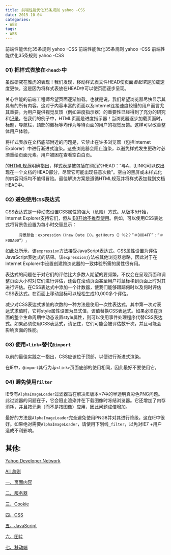 ```yaml
---
title: 前端性能优化35条规则 yahoo -CSS
date: 2015-10-04
categories: 
- WEB
tags:
- WEB
---
```

前端性能优化35条规则 yahoo -CSS
前端性能优化35条规则 yahoo -CSS
前端性能优化35条规则 yahoo -CSS

<!-- more -->

### 01) 把样式表放在`<head>`中

虽然研究在雅虎的表现！我们发现，移动样式表文件HEAD使页面*看起来*是加载速度更快。这是因为将样式表放在HEAD中可以使页面逐步呈现。

关心性能的前端工程师希望页面逐渐加载。也就是说，我们希望浏览器尽快显示其具有的所有内容。这对于内容丰富的页面以及Internet连接速度较慢的用户而言尤其重要。为用户提供视觉反馈（例如进度指示器）的重要性已经得到了充分的研究和[记录](http://www.useit.com/papers/responsetime.html)。在我们的例子中，HTML页面是进度指示器！当浏览器逐步加载页面时，标题，导航栏，顶部的徽标等均作为等待页面的用户的视觉反馈。这样可以改善整体用户体验。

将样式表放在文档底部附近的问题是，它禁止在许多浏览器（包括Internet Explorer）中进行渐进式渲染。这些浏览器会阻止渲染，以避免样式发生更改时必须重绘页面元素。用户被困在查看空白白页。

的[HTML规范](http://www.w3.org/TR/html4/struct/links.html#h-12.3)明确指出，样式表是被包括在网页的HEAD：“与A，[LINK]可以仅出现在一个文档的HEAD部分，尽管它可能出现任意次数”。空白的黑屏或未样式化的内容闪烁均不值得冒险。最佳解决方案是遵循HTML规范并将样式表加载到文档HEAD中。

### 02) 避免使用`CSS`表达式

CSS表达式是一种动态设置CSS属性的强大（危险）方式。从版本5开始，Internet Explorer支持它们，但从[IE8开始不推荐使用](http://msdn.microsoft.com/en-us/library/ms537634%28VS.85%29.aspx)。例如，可以使用CSS表达式将背景色设置为每小时交替显示：

```
      背景颜色：expression（（new Date（））。getHours（）％2？“＃B8D4FF”：“＃F08A00”）;
```

如此处所示，该`expression`方法接受JavaScript表达式。CSS属性设置为评估JavaScript表达式的结果。该`expression`方法被其他浏览器忽略，因此对于在Internet Explorer中设置创建跨浏览器的一致体验所需的属性很有用。

表达式的问题在于对它们的评估比大多数人期望的要频繁。不仅会在呈现页面和调整页面大小时对它们进行评估，还会在滚动页面甚至用户将鼠标移到页面上时对其进行评估。在CSS表达式中添加一个计数器，使我们能够跟踪何时以及何时评估CSS表达式。在页面上移动鼠标可以轻松生成10,000多个评估。

减少对CSS表达式求值的次数的一种方法是使用一次性表达式，其中第一次对表达式求值时，它将style属性设置为显式值，该值替换CSS表达式。如果必须在页面的整个生命周期中动态设置style属性，则可以使用事件处理程序代替CSS表达式。如果必须使用CSS表达式，请记住，它们可能会被评估数千次，并且可能会影响页面的性能。

### 03) 使用`<link>`替代`@import`

以前的最佳实践之一指出，CSS应该位于顶部，以便进行渐进式渲染。

在IE中，`@import`其行为与`<link>`页面底部的使用相同，因此最好不要使用它。

### 04) 避免使用`filter`

IE专有`AlphaImageLoader`过滤器旨在解决IE版本<7中的半透明真彩色PNG问题。此过滤器的问题在于，它会阻止渲染并在下载图像时冻结浏览器。它还增加了内存消耗，并且按元素（而不是按图像）应用，因此问题成倍增加。

最好的方法是`AlphaImageLoader`完全避免使用PNG8并对其进行降级，这在IE中很好。如果绝对需要`AlphaImageLoader`，请使用下划线`_filter`，以免对IE7 +用户造成不利影响。



## 其他:

[Yahoo Developer Network](https://developer.yahoo.com/performance/rules.html?guccounter=1)

[All 总则](../z_前端性能优化35条规则_yahoo/ "All")

[一、页面内容](../z_前端性能优化35条规则_yahoo_01/ "页面内容")

[二、服务器](../z_前端性能优化35条规则_yahoo_02/ "服务器")

[三、Cookie](../z_前端性能优化35条规则_yahoo_03/ "Cookie")

[四、CSS](../z_前端性能优化35条规则_yahoo_04/ "CSS")

[五、JavaScript](../z_前端性能优化35条规则_yahoo_05/ "JavaScript")

[六、图片](../z_前端性能优化35条规则_yahoo_06/ "图片")

[七、移动端](../z_前端性能优化35条规则_yahoo_07/ "移动端")





























